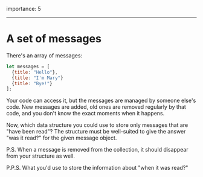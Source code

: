 importance: 5

---

# A set of messages

There's an array of messages:

```js
let messages = [
  {title: "Hello"},
  {title: "I'm Mary"}
  {title: "Bye!"} 
];
```

Your code can access it, but the messages are managed by someone else's code. New messages are added, old ones are removed regularly by that code, and you don't know the exact moments when it happens.

Now, which data structure you could use to store only messages that are "have been read"? The structure must be well-suited to give the answer "was it read?" for the given message object.

P.S. When a message is removed from the collection, it should disappear from your structure as well.

P.P.S. What you'd use to store the information about "when it was read?"